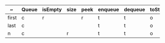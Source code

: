 ~     |Queue| isEmpty | size | peek | enqueue | dequeue | toString | Iterator |
------|-----|---------|------|------|---------|---------|----------|----------|
first |  c  |    r    |      |   r  |    t    |    t    |     o    |    o     |
last  |  c  |         |      |      |    t    |    t    |     o
n     |  c  |         |   r  |      |    t    |    t    |     o
